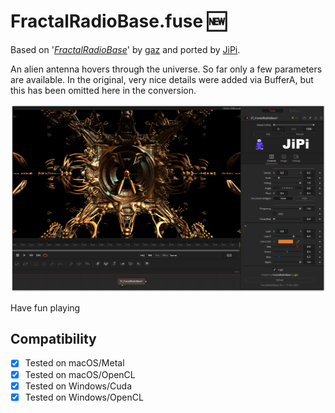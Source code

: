 # FractalRadioBase.fuse :new:

Based on '_[FractalRadioBase](https://www.shadertoy.com/view/WlcczS)_' by [gaz](https://www.shadertoy.com/user/Kali) and ported by [JiPi](../Site/Profiles/JiPi.md).

An alien antenna hovers through the universe. So far only a few parameters are available.
In the original, very nice details were added via BufferA, but this has been omitted here in the conversion.

[![FractalRadioBase](FractalRadioBase.png)](FractalRadioBase.fuse)



Have fun playing

## Compatibility
- [x] Tested on macOS/Metal
- [x] Tested on macOS/OpenCL
- [x] Tested on Windows/Cuda
- [x] Tested on Windows/OpenCL
